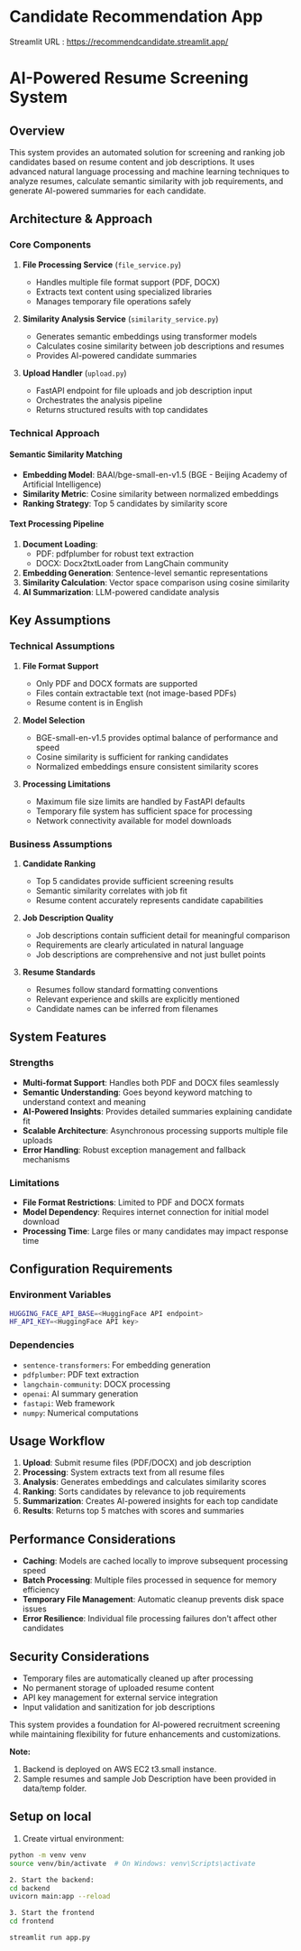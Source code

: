 # Candidate Recommendation App

Streamlit URL : https://recommendcandidate.streamlit.app/

# AI-Powered Resume Screening System

## Overview

This system provides an automated solution for screening and ranking job candidates based on resume content and job descriptions. It uses advanced natural language processing and machine learning techniques to analyze resumes, calculate semantic similarity with job requirements, and generate AI-powered summaries for each candidate.

## Architecture & Approach

### Core Components

1. **File Processing Service** (`file_service.py`)
   - Handles multiple file format support (PDF, DOCX)
   - Extracts text content using specialized libraries
   - Manages temporary file operations safely

2. **Similarity Analysis Service** (`similarity_service.py`)
   - Generates semantic embeddings using transformer models
   - Calculates cosine similarity between job descriptions and resumes
   - Provides AI-powered candidate summaries

3. **Upload Handler** (`upload.py`)
   - FastAPI endpoint for file uploads and job description input
   - Orchestrates the analysis pipeline
   - Returns structured results with top candidates

### Technical Approach

#### Semantic Similarity Matching
- **Embedding Model**: BAAI/bge-small-en-v1.5 (BGE - Beijing Academy of Artificial Intelligence)
- **Similarity Metric**: Cosine similarity between normalized embeddings
- **Ranking Strategy**: Top 5 candidates by similarity score

#### Text Processing Pipeline
1. **Document Loading**: 
   - PDF: pdfplumber for robust text extraction
   - DOCX: Docx2txtLoader from LangChain community
2. **Embedding Generation**: Sentence-level semantic representations
3. **Similarity Calculation**: Vector space comparison using cosine similarity
4. **AI Summarization**: LLM-powered candidate analysis

## Key Assumptions

### Technical Assumptions

1. **File Format Support**
   - Only PDF and DOCX formats are supported
   - Files contain extractable text (not image-based PDFs)
   - Resume content is in English

2. **Model Selection**
   - BGE-small-en-v1.5 provides optimal balance of performance and speed
   - Cosine similarity is sufficient for ranking candidates
   - Normalized embeddings ensure consistent similarity scores

3. **Processing Limitations**
   - Maximum file size limits are handled by FastAPI defaults
   - Temporary file system has sufficient space for processing
   - Network connectivity available for model downloads

### Business Assumptions

1. **Candidate Ranking**
   - Top 5 candidates provide sufficient screening results
   - Semantic similarity correlates with job fit
   - Resume content accurately represents candidate capabilities

2. **Job Description Quality**
   - Job descriptions contain sufficient detail for meaningful comparison
   - Requirements are clearly articulated in natural language
   - Job descriptions are comprehensive and not just bullet points

3. **Resume Standards**
   - Resumes follow standard formatting conventions
   - Relevant experience and skills are explicitly mentioned
   - Candidate names can be inferred from filenames

## System Features

### Strengths
- **Multi-format Support**: Handles both PDF and DOCX files seamlessly
- **Semantic Understanding**: Goes beyond keyword matching to understand context and meaning
- **AI-Powered Insights**: Provides detailed summaries explaining candidate fit
- **Scalable Architecture**: Asynchronous processing supports multiple file uploads
- **Error Handling**: Robust exception management and fallback mechanisms

### Limitations
- **File Format Restrictions**: Limited to PDF and DOCX formats
- **Model Dependency**: Requires internet connection for initial model download
- **Processing Time**: Large files or many candidates may impact response time

## Configuration Requirements

### Environment Variables
```bash
HUGGING_FACE_API_BASE=<HuggingFace API endpoint>
HF_API_KEY=<HuggingFace API key>
```

### Dependencies
- `sentence-transformers`: For embedding generation
- `pdfplumber`: PDF text extraction
- `langchain-community`: DOCX processing
- `openai`: AI summary generation
- `fastapi`: Web framework
- `numpy`: Numerical computations

## Usage Workflow

1. **Upload**: Submit resume files (PDF/DOCX) and job description
2. **Processing**: System extracts text from all resume files
3. **Analysis**: Generates embeddings and calculates similarity scores
4. **Ranking**: Sorts candidates by relevance to job requirements
5. **Summarization**: Creates AI-powered insights for each top candidate
6. **Results**: Returns top 5 matches with scores and summaries

## Performance Considerations

- **Caching**: Models are cached locally to improve subsequent processing speed
- **Batch Processing**: Multiple files processed in sequence for memory efficiency
- **Temporary File Management**: Automatic cleanup prevents disk space issues
- **Error Resilience**: Individual file processing failures don't affect other candidates


## Security Considerations

- Temporary files are automatically cleaned up after processing
- No permanent storage of uploaded resume content
- API key management for external service integration
- Input validation and sanitization for job descriptions

This system provides a foundation for AI-powered recruitment screening while maintaining flexibility for future enhancements and customizations.

**Note:**
1. Backend is deployed on AWS EC2 t3.small instance.
2. Sample resumes and sample Job Description have been provided in data/temp folder.

## Setup on local

1. Create virtual environment:
```bash
python -m venv venv
source venv/bin/activate  # On Windows: venv\Scripts\activate

2. Start the backend:
cd backend
uvicorn main:app --reload

3. Start the frontend
cd frontend

streamlit run app.py

